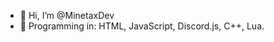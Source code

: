 - 👋 Hi, I’m @MinetaxDev
- 👀 Programming in: HTML, JavaScript, Discord.js, C++, Lua.

<!---
MinetaxDev/MinetaxDev is a ✨ special ✨ repository because its `README.md` (this file) appears on your GitHub profile.
You can click the Preview link to take a look at your changes.
--->
